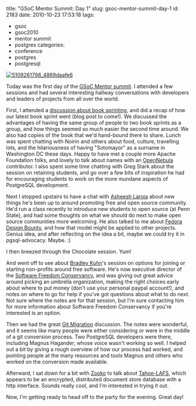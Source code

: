 title: "GSoC Mentor Summit: Day 1"
slug: gsoc-mentor-summit-day-1
id: 2183
date: 2010-10-23 17:53:18
tags: 
- gsoc
- gsoc2010
- mentor summit
- postgres
categories: 
- conference
- postgres
- postgresql

[![](http://www.chesnok.com/daily/wp-content/uploads/2010/10/5109261798_4869daafe6.jpg "5109261798_4869daafe6")](http://www.chesnok.com/daily/wp-content/uploads/2010/10/5109261798_4869daafe6.jpg)

Today was the first day of the [GSoC Mentor summit](https://gsoc-wiki.osuosl.org/index.php/Session_Notes_2010). I attended a few sessions and had several interesting hallway conversations with developers and leaders of projects from all over the world.

First, I attended a [discussion about book sprinting](http://etherpad.osuosl.org/booksprint), and did a recap of how our latest book sprint went (blog post to come!). We discussed the advantages of having the same group of people to two book sprints as a group, and how things seemed so much easier the second time around.  We also had copies of the book that we'd hand-bound there to share.  Lunch was spent chatting with Noirin and others about food, culture, travelling lots, and the hilariousness of having "Sotomayor" as a surname in Washington DC these days. Happy to have met a couple more Apache Foundation folks, and lovely to talk about names with an [OpenNebula](http://www.opennebula.org/) contributor. I also spent some time chatting with Greg Stark about the session on retaining students, and go over a few bits of inspiration he had for encouraging students to work on the more mundane aspects of PostgreSQL development. 

Next I stopped upstairs to have a chat with [Asheesh Laroia](http://www.asheesh.org/) about new things he's been up to around promoting free and open source community. He'd run a class recently to introduce new students to open source (at Penn State), and had some thoughts on what we should do next to make open source communities more welcoming. He also talked to me about [Fedora Design Bounty](http://mairin.wordpress.com/category/fedora-design-bounty/), and how that model might be applied to other projects. Genius idea, and after reflecting on the idea a bit, maybe we could try it in pgsql-advocacy. Maybe. :)

I then breezed through the Chocolate session. Yum!

And went off to see about [Bradley Kuhn](http://www.ebb.org/bkuhn/blog/)'s session on options for joining or starting non-profits around free software. He's now executive director of the [Software Freedom Conservancy](http://sfconservancy.org/), and was giving out great advice around picking an umbrella organization, making the right choices early about where to put money (don't use your personal paypal account!), and notes on where to go for help if you've got questions about what to do next. Not sure where the notes are for that session, but I'm sure contacting him for more information about Software Freedom Conservancy if you're interested is an option.

Then we had the great [Git Migration](https://gsoc-wiki.osuosl.org/index.php/GitMigration) discussion. The notes were wonderful, and it seems like many people were either considering or were in the middle of a git conversion process. Two PostgreSQL developers were there, including Magnus Hagander, whose voice wasn't working so well. I helped out a bit by giving a rough overview of how our process had worked, and pointing people at the many resources and tools Magnus and others who worked on the conversion made available.

Afterward, I sat down for a bit with [Zooko](http://pubgrid.tahoe-lafs.org/uri/URI:DIR2-RO:ixqhc4kdbjxc7o65xjnveoewym:5x6lwoxghrd5rxhwunzavft2qygfkt27oj3fbxlq4c6p45z5uneq/blog.html) to talk about [Tahoe-LAFS](http://tahoe-lafs.org/trac/tahoe-lafs), which appears to be an encrypted, distributed document store database with a http interface. Sounds really cool, and I'm interested in trying it out.

Now, I'm getting ready to head off to the party for the evening. Great day!
